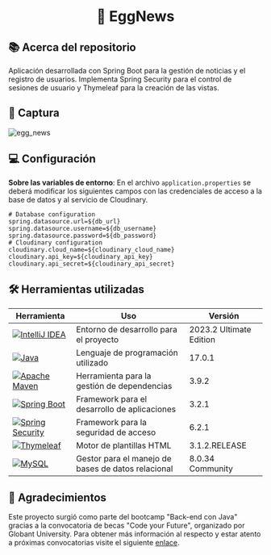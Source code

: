 <h1 align="center">📰 EggNews</h1>

## 📚 Acerca del repositorio
Aplicación desarrollada con Spring Boot para la gestión de noticias y el registro de usuarios. Implementa Spring Security para el control de sesiones de usuario y Thymeleaf para la creación de las vistas.


## 📸 Captura
![egg_news](https://github.com/misicode/BC-EggNews/assets/88341114/743fa23d-2dad-4a4b-95fc-4535b3ff67ce)


## 💻 Configuración
**Sobre las variables de entorno**: En el archivo `application.properties` se deberá modificar los siguientes campos con las credenciales de acceso a la base de datos y al servicio de Cloudinary.

```properties
# Database configuration
spring.datasource.url=${db_url}
spring.datasource.username=${db_username}
spring.datasource.password=${db_password}
# Cloudinary configuration
cloudinary.cloud_name=${cloudinary_cloud_name}
cloudinary.api_key=${cloudinary_api_key}
cloudinary.api_secret=${cloudinary_api_secret}
```

## 🛠️ Herramientas utilizadas

| Herramienta    | Uso                                                                                                                  | Versión |
| -------------- | -------------------------------------------------------------------------------------------------------------------- | ------- |
| [![IntelliJ IDEA](https://img.shields.io/badge/IntelliJ_IDEA-000000.svg?style=for-the-badge&logo=intellij-idea&logoColor=white)](https://www.jetbrains.com/idea/download/) | Entorno de desarrollo para el proyecto | 2023.2 Ultimate Edition
| [![Java](https://img.shields.io/badge/java-%23ED8B00.svg?style=for-the-badge&logo=openjdk&logoColor=white)](https://dev.java)                                              | Lenguaje de programación utilizado | 17.0.1
| [![Apache Maven](https://img.shields.io/badge/Maven-C71A36?style=for-the-badge&logo=Apache%20Maven&logoColor=white)](https://maven.apache.org)                             | Herramienta para la gestión de dependencias | 3.9.2
| [![Spring Boot](https://img.shields.io/badge/Spring_Boot-F2F4F9?style=for-the-badge&logo=spring-boot)](https://spring.io/projects/spring-boot/)                            | Framework para el desarrollo de aplicaciones | 3.2.1
| [![Spring Security](https://img.shields.io/badge/Spring_Security-6DB33F?style=for-the-badge&logo=Spring-Security&logoColor=white)](https://spring.io/projects/spring-security/) | Framework para la seguridad de acceso | 6.2.1
| [![Thymeleaf](https://img.shields.io/badge/Thymeleaf-%23005C0F.svg?style=for-the-badge&logo=Thymeleaf&logoColor=white)](https://www.thymeleaf.org)                         | Motor de plantillas HTML | 3.1.2.RELEASE
| [![MySQL](https://img.shields.io/badge/MySQL-005C84?style=for-the-badge&logo=mysql&logoColor=white)](https://dev.mysql.com/doc/)                                           | Gestor para el manejo de bases de datos relacional | 8.0.34 Community


## 📝 Agradecimientos
Este proyecto surgió como parte del bootcamp "Back-end con Java" gracias a la convocatoria de becas "Code your Future", organizado por Globant University. Para obtener más información al respecto y estar atento a próximas convocatorias visite el siguiente [enlace](https://more.globant.com/becas-cyf-globant-university).
